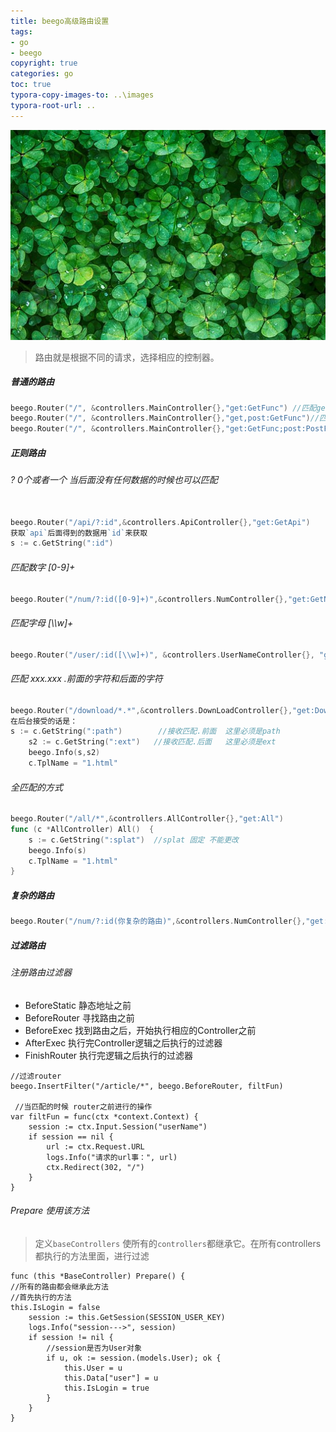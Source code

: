 ```yaml
---
title: beego高级路由设置
tags: 
- go
- beego
copyright: true
categories: go 
toc: true
typora-copy-images-to: ..\images
typora-root-url: ..
---
```




![ä¸å¶è, æ¤ç©, ç"¿è², æ¤è¢", èæ¯, ç"¿å, èªç¶](/images/clover-1225988__340.jpg)

<!-- more -->

> 路由就是根据不同的请求，选择相应的控制器。

##### 普通的路由

```go
beego.Router("/", &controllers.MainController{},"get:GetFunc") //匹配get方法
beego.Router("/", &controllers.MainController{},"get,post:GetFunc")//匹配post方法
beego.Router("/", &controllers.MainController{},"get:GetFunc;post:PostFunc")//分别匹配get、post方法
```

##### 正则路由

######  ?  0个或者一个  当后面没有任何数据的时候也可以匹配

```go

beego.Router("/api/?:id",&controllers.ApiController{},"get:GetApi") 
获取`api`后面得到的数据用`id`来获取
s := c.GetString(":id")
```

###### 匹配数字 [0-9]+   

``` go
beego.Router("/num/?:id([0-9]+)",&controllers.NumController{},"get:GetNum") //只能匹配数字
```

######  匹配字母 [\\\\w]+ 

```go
beego.Router("/user/:id([\\w]+)", &controllers.UserNameController{}, "get:GetUserName") //只能匹配【0-9，a-z,A-Z】的组合
```

######  匹配    xxx.xxx   .前面的字符和后面的字符

```go
beego.Router("/download/*.*",&controllers.DownLoadController{},"get:DownLoadFile")
在后台接受的话是：
s := c.GetString(":path")   	 //接收匹配.前面  这里必须是path
	s2 := c.GetString(":ext") 	//接收匹配.后面   这里必须是ext
	beego.Info(s,s2)
	c.TplName = "1.html"
```

###### 全匹配的方式

```go
beego.Router("/all/*",&controllers.AllController{},"get:All") 
func (c *AllController) All()  {
	s := c.GetString(":splat")  //splat 固定 不能更改       
	beego.Info(s)            
	c.TplName = "1.html"
}
```



##### 复杂的路由

```go
beego.Router("/num/?:id(你复杂的路由)",&controllers.NumController{},"get:GetNum") 
```

##### 过滤路由 

######  注册路由过滤器 

- BeforeStatic     静态地址之前 
- BeforeRouter   寻找路由之前
- BeforeExec      找到路由之后，开始执行相应的Controller之前
- AfterExec         执行完Controller逻辑之后执行的过滤器
- FinishRouter    执行完逻辑之后执行的过滤器



```golang
//过滤router
beego.InsertFilter("/article/*", beego.BeforeRouter, filtFun)
 
 //当匹配的时候 router之前进行的操作
var filtFun = func(ctx *context.Context) {
	session := ctx.Input.Session("userName")
	if session == nil {
		url := ctx.Request.URL
		logs.Info("请求的url事：", url)
		ctx.Redirect(302, "/")
	}
}
```

######  Prepare 使用该方法 

> 定义`baseControllers` 使所有的`controllers`都继承它。在所有controllers都执行的方法里面，进行过滤

```golang
func (this *BaseController) Prepare() {
//所有的路由都会继承此方法
//首先执行的方法
this.IsLogin = false
	session := this.GetSession(SESSION_USER_KEY)
	logs.Info("session--->", session)
	if session != nil {
		//session是否为User对象
		if u, ok := session.(models.User); ok {
			this.User = u
			this.Data["user"] = u
			this.IsLogin = true
		}
	}
}
```







